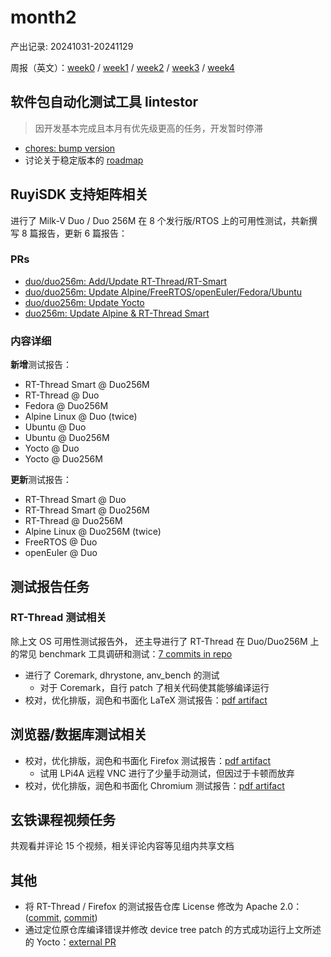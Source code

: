 # month2
产出记录: 20241031-20241129

周报（英文）：[week0](week0/week0.md) / [week1](week1/week1.md) / [week2](week2/week2.md) / [week3](week3/week3.md) / [week4](week4/week4.md)

## 软件包自动化测试工具 lintestor

> 因开发基本完成且本月有优先级更高的任务，开发暂时停滞
- [chores: bump version](https://github.com/255doesnotexist/lintestor/commit/41fb72f89a21415653d8141cd357fb631d920bc0)
- 讨论关于稳定版本的 [roadmap](https://github.com/255doesnotexist/lintestor/issues/40)

## RuyiSDK 支持矩阵相关

进行了 Milk-V Duo / Duo 256M 在 8 个发行版/RTOS 上的可用性测试，共新撰写 8 篇报告，更新 6 篇报告：

### PRs 
- [duo/duo256m: Add/Update RT-Thread/RT-Smart](https://github.com/ruyisdk/support-matrix/pull/97)
- [duo/duo256m: Update Alpine/FreeRTOS/openEuler/Fedora/Ubuntu](https://github.com/ruyisdk/support-matrix/pull/99)
- [duo/duo256m: Update Yocto](https://github.com/ruyisdk/support-matrix/pull/106)
- [duo256m: Update Alpine & RT-Thread Smart](https://github.com/ruyisdk/support-matrix/pull/109)

### 内容详细

**新增**测试报告：
- RT-Thread Smart @ Duo256M
- RT-Thread @ Duo
- Fedora @ Duo256M
- Alpine Linux @ Duo (twice)
- Ubuntu @ Duo
- Ubuntu @ Duo256M
- Yocto @ Duo
- Yocto @ Duo256M

**更新**测试报告：
- RT-Thread Smart @ Duo
- RT-Thread Smart @ Duo256M
- RT-Thread @ Duo256M
- Alpine Linux @ Duo256M (twice)
- FreeRTOS @ Duo
- openEuler @ Duo

## 测试报告任务

### RT-Thread 测试相关

除上文 OS 可用性测试报告外， 还主导进行了 RT-Thread 在 Duo/Duo256M 上的常见 benchmark 工具调研和测试：[7 commits in repo](https://github.com/QA-Team-lo/rttest/commits/main/)
- 进行了 Coremark, dhrystone, anv_bench 的测试
  - 对于 Coremark，自行 patch 了相关代码使其能够编译运行
- 校对，优化排版，润色和书面化 LaTeX 测试报告：[pdf artifact](https://github.com/QA-Team-lo/rttest/blob/main/Duo_RTT_Report.pdf)

## 浏览器/数据库测试相关
- 校对，优化排版，润色和书面化 Firefox 测试报告：[pdf artifact](https://github.com/QA-Team-lo/firefox_test/blob/main/report/main.pdf)
  - 试用 LPi4A 远程 VNC 进行了少量手动测试，但因过于卡顿而放弃
- 校对，优化排版，润色和书面化 Chromium 测试报告：[pdf artifact](https://github.com/QA-Team-lo/chromium_test/blob/main/report/main.pdf)

## 玄铁课程视频任务

共观看并评论 15 个视频，相关评论内容等见组内共享文档

## 其他
- 将 RT-Thread / Firefox 的测试报告仓库 License 修改为 Apache 2.0：([commit](https://github.com/QA-Team-lo/rttest/commit/eda389e231f797f7f2f2b4d61ed0ab4cb655d14d), [commit](https://github.com/QA-Team-lo/firefox_test/commit/d6474a9483bfbd8b28602d4c69728246f9997f09))
- 通过定位原仓库编译错误并修改 device tree patch 的方式成功运行上文所述的 Yocto：[external PR](https://github.com/kinsamanka/meta-milkv/pull/8)

